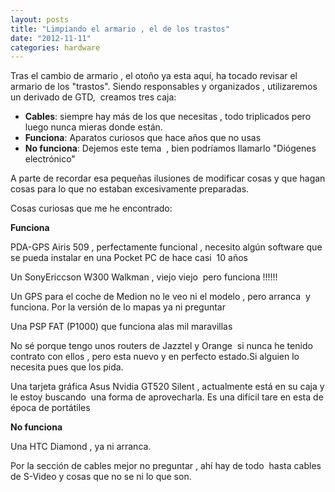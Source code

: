 ```yaml
---
layout: posts
title: "Limpiando el armario , el de los trastos"
date: "2012-11-11"
categories: hardware
---
```


Tras el cambio de armario , el otoño ya esta aquí, ha tocado revisar el armario de los "trastos". Siendo responsables y organizados , utilizaremos un derivado de GTD,  creamos tres caja:

- **Cables**: siempre hay más de los que necesitas , todo triplicados pero luego nunca mieras donde están.
- **Funciona**: Aparatos curiosos que hace años que no usas
- **No funciona**: Dejemos este tema  , bien podríamos llamarlo "Diógenes electrónico"

A parte de recordar esa pequeñas ilusiones de modificar cosas y que hagan cosas para lo que no estaban excesivamente preparadas.

Cosas curiosas que me he encontrado:

**Funciona**

PDA-GPS Airis 509 , perfectamente funcional , necesito algún software que se pueda instalar en una Pocket PC de hace casi  10 años

Un SonyEriccson W300 Walkman , viejo viejo  pero funciona !!!!!!

Un GPS para el coche de Medion no le veo ni el modelo , pero arranca  y funciona. Por la versión de lo mapas ya ni preguntar

Una PSP FAT (P1000) que funciona alas mil maravillas

No sé porque tengo unos routers de Jazztel y Orange  si nunca he tenido contrato con ellos , pero esta nuevo y en perfecto estado.Si alguien lo necesita pues que los pida.

Una tarjeta gráfica Asus Nvidia GT520 Silent , actualmente está en su caja y le estoy buscando  una forma de aprovecharla. Es una difícil tare en esta de época de portátiles

**No funciona**

Una HTC Diamond , ya ni arranca.

Por la sección de cables mejor no preguntar , ahí hay de todo  hasta cables de S-Video y cosas que no se ni lo que son.
